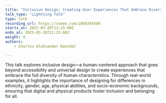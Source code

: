 ```yaml
---
title: "Inclusive Design: Creating User Experiences That Embrace Diversity"
talk_type: "Lightning Talk"
type: talk
recording_url: https://vimeo.com/1069764580
starts_at: 2025-03-26T11:15:00Z
ends_at: 2025-03-26T11:25:00Z
weight: 4
authors:
    - Charles Aleksander Ravndal

---
```

This talk explores inclusive design—a human-centered approach that goes beyond accessibility and universal design to create experiences that embrace the full diversity of human characteristics. Through real-world examples, it highlights the importance of designing for differences in ethnicity, gender, age, physical abilities, and socio-economic backgrounds, ensuring that digital and physical products foster inclusion and belonging for all.

